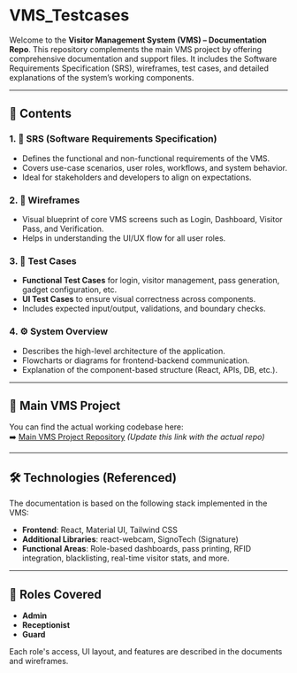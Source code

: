 # VMS_Testcases
Welcome to the **Visitor Management System (VMS) – Documentation Repo**. This repository complements the main VMS project by offering comprehensive documentation and support files. It includes the Software Requirements Specification (SRS), wireframes, test cases, and detailed explanations of the system’s working components.

---

## 📑 Contents

### 1. 📄 **SRS (Software Requirements Specification)**
- Defines the functional and non-functional requirements of the VMS.
- Covers use-case scenarios, user roles, workflows, and system behavior.
- Ideal for stakeholders and developers to align on expectations.

### 2. 🧩 **Wireframes**
- Visual blueprint of core VMS screens such as Login, Dashboard, Visitor Pass, and Verification.
- Helps in understanding the UI/UX flow for all user roles.

### 3. 🧪 **Test Cases**
- **Functional Test Cases** for login, visitor management, pass generation, gadget configuration, etc.
- **UI Test Cases** to ensure visual correctness across components.
- Includes expected input/output, validations, and boundary checks.

### 4. ⚙️ **System Overview**
- Describes the high-level architecture of the application.
- Flowcharts or diagrams for frontend-backend communication.
- Explanation of the component-based structure (React, APIs, DB, etc.).

---

## 🔗 Main VMS Project

You can find the actual working codebase here:  
➡️ [Main VMS Project Repository](https://github.com/saloninarang27/Visitor_Management_System) *(Update this link with the actual repo)*

---

## 🛠️ Technologies (Referenced)

The documentation is based on the following stack implemented in the VMS:

- **Frontend**: React, Material UI, Tailwind CSS
- **Additional Libraries**: react-webcam, SignoTech (Signature)
- **Functional Areas**: Role-based dashboards, pass printing, RFID integration, blacklisting, real-time visitor stats, and more.

---

## 👥 Roles Covered

- **Admin**
- **Receptionist**
- **Guard**

Each role's access, UI layout, and features are described in the documents and wireframes.





